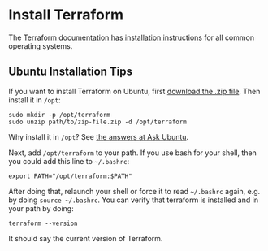 # Install Terraform

The [Terraform documentation has installation instructions](https://www.terraform.io/intro/getting-started/install.html) for all common operating systems.

## Ubuntu Installation Tips

If you want to install Terraform on Ubuntu, first [download the .zip file](https://www.terraform.io/downloads.html). Then install it in `/opt`:
```text
sudo mkdir -p /opt/terraform
sudo unzip path/to/zip-file.zip -d /opt/terraform
```

Why install it in `/opt`? See [the answers at Ask Ubuntu](https://askubuntu.com/questions/1148/what-is-the-best-place-to-install-user-apps).

Next, add `/opt/terraform` to your path. If you use bash for your shell, then you could add this line to `~/.bashrc`:
```text
export PATH="/opt/terraform:$PATH"
```

After doing that, relaunch your shell or force it to read `~/.bashrc` again, e.g. by doing `source ~/.bashrc`. You can verify that terraform is installed and in your path by doing:
```text
terraform --version
```

It should say the current version of Terraform.

